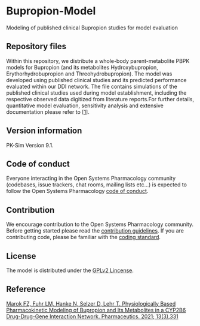 # Bupropion-Model
Modeling of published clinical Bupropion studies for model evaluation

## Repository files
Within this repository, we distribute a whole-body parent-metabolite PBPK models for Bupropion (and its metabolites Hydroxybupropion, Erythorhydrobupropion and Threohydrobupropion). The model was developed using published clinical studies and its predicted performance evaluated within our DDI network. The file contains simulations of the published clinical studies used during model establishment, including the respective observed data digitized from literature reports.For further details, quantitative model evaluation, sensitivity analysis and extensive documentation please refer to [[1](https://www.mdpi.com/1999-4923/13/3/331)].

## Version information

PK-Sim Version 9.1.


## Code of conduct

Everyone interacting in the Open Systems Pharmacology community (codebases, issue trackers, chat rooms, mailing lists etc...) is expected to follow the Open Systems Pharmacology [code of conduct](https://github.com/Open-Systems-Pharmacology/Suite/blob/master/CODE_OF_CONDUCT.md#contributor-covenant-code-of-conduct).

## Contribution

We encourage contribution to the Open Systems Pharmacology community. Before getting started please read the [contribution guidelines](https://github.com/Open-Systems-Pharmacology/Suite/blob/master/CONTRIBUTING.md#ways-to-contribute). If you are contributing code, please be familiar with the [coding standard](https://github.com/Open-Systems-Pharmacology/Suite/blob/master/CODING_STANDARDS.md#visual-studio-settings).

## License 
The model is distributed under the [GPLv2 Lincense](https://github.com/Open-Systems-Pharmacology/Suite/blob/develop/LICENSE).

## Reference
[Marok FZ, Fuhr LM, Hanke N, Selzer D, Lehr T. Physiologically Based Pharmacokinetic Modeling of Bupropion and Its Metabolites in a CYP2B6 Drug-Drug-Gene Interaction Network. Pharmaceutics. 2021; 13(3),331](https://www.mdpi.com/1999-4923/13/3/331/htm)
